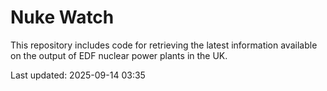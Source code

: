 # Nuke Watch

This repository includes code for retrieving the latest information available on the output of EDF nuclear power plants in the UK.

Last updated: 2025-09-14 03:35